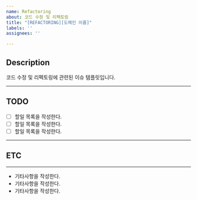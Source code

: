 ```yaml
---
name: Refactoring
about: 코드 수정 및 리팩토링
title: "[REFACTORING][도메인 이름]"
labels: ''
assignees: ''

---
```


## Description
코드 수정 및 리펙토링에 관련된 이슈 템플릿입니다.


---

## TODO
- [ ]  할일 목록을 작성한다.
- [ ]  할일 목록을 작성한다.
- [ ]  할일 목록을 작성한다.

---

## ETC

---
* 기타사항을 작성한다.
* 기타사항을 작성한다.
* 기타사항을 작성한다.
